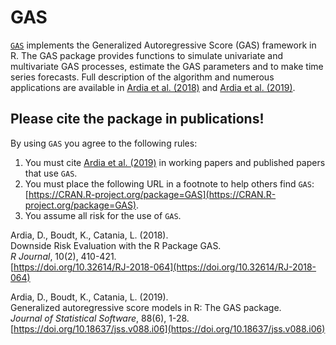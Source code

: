 # GAS

[`GAS`](https://CRAN.R-project.org/package=GAS) implements the Generalized Autoregressive 
Score (GAS) framework in R. The GAS package provides 
functions to simulate univariate and multivariate GAS processes,
estimate the GAS parameters and to make time series forecasts. Full description of the algorithm and numerous applications are available in [Ardia et al. (2018)](https://doi.org/10.32614/RJ-2018-064) and [Ardia et al. (2019)](https://doi.org/10.18637/jss.v088.i06).

## Please cite the package in publications!

By using `GAS` you agree to the following rules: 

1) You must cite [Ardia et al. (2019)](https://doi.org/10.18637/jss.v088.i06) in working papers and published papers that use `GAS`.
2) You must place the following URL in a footnote to help others find `GAS`: [https://CRAN.R-project.org/package=GAS](https://CRAN.R-project.org/package=GAS). 
3) You assume all risk for the use of `GAS`.

Ardia, D., Boudt, K., Catania, L. (2018).  
Downside Risk Evaluation with the R Package GAS.     
_R Journal_, 10(2), 410-421.  
[https://doi.org/10.32614/RJ-2018-064](https://doi.org/10.32614/RJ-2018-064)    

Ardia, D., Boudt, K., Catania, L. (2019).  
Generalized autoregressive score models in R: The GAS package.  
_Journal of Statistical Software_, 88(6), 1-28.  
[https://doi.org/10.18637/jss.v088.i06](https://doi.org/10.18637/jss.v088.i06)   
